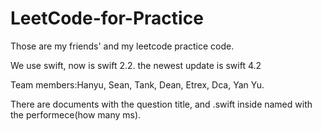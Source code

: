 # LeetCode-for-Practice
Those are my friends' and  my leetcode practice code.

We use swift, now is swift 2.2. the newest update is swift 4.2

Team members:Hanyu, Sean, Tank, Dean, Etrex, Dca, Yan Yu.

There are documents with the question title, and .swift inside named with the performece(how many ms).

